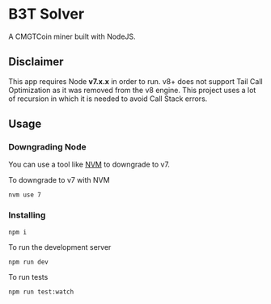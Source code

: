 # B3T Solver
A CMGTCoin miner built with NodeJS.

## Disclaimer

This app requires Node **v7.x.x** in order to run. v8+ does not support Tail Call Optimization as it was removed from the v8 engine. This project uses a lot of recursion in which it is needed to avoid Call Stack errors.

## Usage

### Downgrading Node
You can use a tool like [NVM](https://github.com/creationix/nvm) to downgrade to v7.

To downgrade to v7 with NVM

`nvm use 7`

### Installing
`npm i`

To run the development server

`npm run dev`

To run tests

`npm run test:watch`